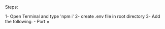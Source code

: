 Steps:

1- Open Terminal and type 'npm i'
2- create .env file in root directory
3- Add the following:
    - Port = <Your Port>